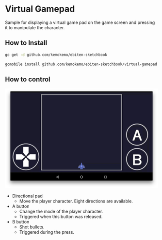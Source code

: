 # Virtual Gamepad

Sample for displaying a virtual game pad on the game screen and pressing it to manipulate the character.

## How to Install

```sh
go get -d github.com/kemokemo/ebiten-sketchbook
```

```sh
gomobile install github.com/kemokemo/ebiten-sketchbook/virtual-gamepad
```

## How to control

![sample screen](docs/sample_screen.png)

* Directional pad
  - Move the player character. Eight directions are available.
* A button
  - Change the mode of the player character.
  - Triggered when this button was released.
* B button
  - Shot bullets.
  - Triggered during the press.
